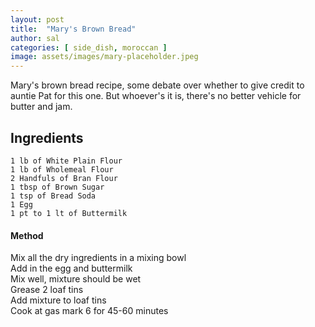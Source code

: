 ```yaml
---
layout: post
title:  "Mary's Brown Bread"
author: sal
categories: [ side_dish, moroccan ]
image: assets/images/mary-placeholder.jpeg
---
```


Mary's brown bread recipe, some debate over whether to give credit to auntie Pat for this one. But whoever's it is, there's no better vehicle for
butter and jam.


## Ingredients

```
1 lb of White Plain Flour
1 lb of Wholemeal Flour
2 Handfuls of Bran Flour
1 tbsp of Brown Sugar
1 tsp of Bread Soda
1 Egg
1 pt to 1 lt of Buttermilk
```

#### Method

Mix all the dry ingredients in a mixing bowl
<br />
Add in the egg and buttermilk
<br />
Mix well, mixture should  be wet
<br />
Grease 2 loaf tins
<br />
Add mixture to loaf tins 
<br />
Cook at gas  mark 6 for 45-60 minutes

